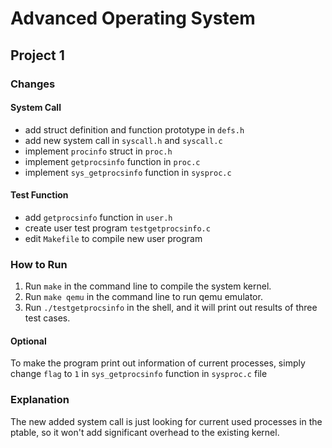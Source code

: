 # Advanced Operating System
## Project 1

### Changes
#### System Call
- add struct definition and function prototype in `defs.h`
- add new system call in `syscall.h` and `syscall.c`
- implement `procinfo` struct in `proc.h`
- implement `getprocsinfo` function in `proc.c`
- implement `sys_getprocsinfo` function in `sysproc.c`

#### Test Function
- add `getprocsinfo` function in `user.h`
- create user test program `testgetprocsinfo.c`
- edit `Makefile` to compile new user program


### How to Run
1. Run `make` in the command line to compile the system kernel.
2. Run `make qemu` in the command line to run qemu emulator.
3. Run `./testgetprocsinfo` in the shell, and it will print out results of three test cases.

#### Optional
To make the program print out information of current processes, simply change `flag` to `1` in `sys_getprocsinfo` function in `sysproc.c` file 


### Explanation
The new added system call is just looking for current used processes in the ptable, so it won't add significant overhead to the existing kernel.
